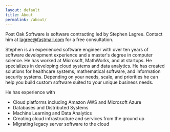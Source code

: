 ```yaml
---
layout: default
title: About
permalink: /about/
---
```

Post Oak Software is software contracting led by Stephen Lagree.  Contact him at lagree@fastmail.com for a free consultation.

Stephen is an experienced software engineer with over ten years of software development experience and a master's degree in computer science.  He has worked at Microsoft, MathWorks, and at startups.
He specializes in developing cloud systems and data analytics.  He has created solutions for healthcare systems, mathematical software, and information security systems.  Depending on your needs, scale, and priorities he can help you build custom software suited to your unique business needs.


He has experience with
* Cloud platforms including Amazon AWS and Microsoft Azure
* Databases and Distributed Systems
* Machine Learning and Data Analytics
* Creating cloud infrastructure and services from the ground up
* Migrating legacy server software to the cloud